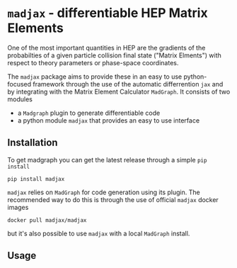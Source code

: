 # `madjax` - differentiable HEP Matrix Elements

One of the most important quantities in HEP are the gradients of the
probabilties of a given particle collision final state ("Matrix Elments") 
with respect to theory parameters or phase-space coordinates.

The `madjax` package aims to provide these in an easy to use python-focused 
framework through the use of the automatic differrention `jax` and by integrating
with the Matrix Element Calculator `MadGraph`. It consists of two modules

* a `Madgraph` plugin to generate differentiable code
* a python module `madjax` that provides an easy to use interface 

## Installation

To get madgraph you can get the latest release through a simple `pip install`

```
pip install madjax
```

`madjax` relies on `MadGraph` for code generation using its plugin. The recommended
way to do this is through the use of official `madjax` docker images

```
docker pull madjax/madjax
```

but it's also possible to use `madjax` with a local `MadGraph` install.


## Usage

